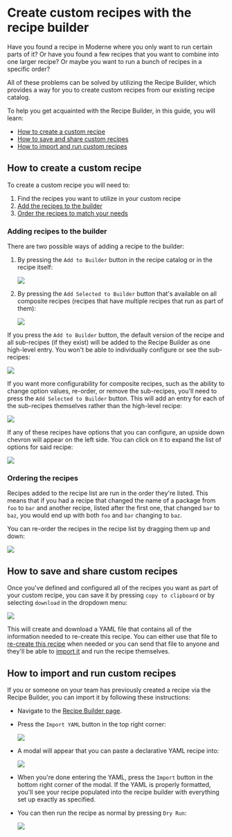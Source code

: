# Create custom recipes with the recipe builder

Have you found a recipe in Moderne where you only want to run certain parts of it? Or have you found a few recipes that you want to combine into one larger recipe? Or maybe you want to run a bunch of recipes in a specific order?

All of these problems can be solved by utilizing the Recipe Builder, which provides a way for you to create custom recipes from our existing recipe catalog.

To help you get acquainted with the Recipe Builder, in this guide, you will learn:

* [How to create a custom recipe](recipe-builder.md#how-to-create-a-custom-recipe)
* [How to save and share custom recipes](recipe-builder.md#how-to-save-and-share-custom-recipes)
* [How to import and run custom recipes](recipe-builder.md#how-to-import-and-run-custom-recipes)

## How to create a custom recipe

To create a custom recipe you will need to:

1. Find the recipes you want to utilize in your custom recipe
2. [Add the recipes to the builder](recipe-builder.md#adding-recipes-to-the-builder)
3. [Order the recipes to match your needs](recipe-builder.md#ordering-the-recipes)

### Adding recipes to the builder

There are two possible ways of adding a recipe to the builder:

1.  By pressing the `Add to Builder` button in the recipe catalog or in the recipe itself:

    ![](../../../.gitbook/assets/recipe-catalog-builder.png)

2.  By pressing the `Add Selected to Builder` button that's available on all composite recipes (recipes that have multiple recipes that run as part of them):

    ![](../../../.gitbook/assets/add-selected-recipe.png)

If you press the `Add to Builder` button, the default version of the recipe and all sub-recipes (if they exist) will be added to the Recipe Builder as one high-level entry. You won't be able to individually configure or see the sub-recipes:

![](../../../.gitbook/assets/single-recipe.png)

If you want more configurability for composite recipes, such as the ability to change option values, re-order, or remove the sub-recipes, you'll need to press the `Add Selected to Builder` button. This will add an entry for each of the sub-recipes themselves rather than the high-level recipe:

![](../../../.gitbook/assets/multi-recipe.png)

If any of these recipes have options that you can configure, an upside down chevron will appear on the left side. You can click on it to expand the list of options for said recipe:

![](../../../.gitbook/assets/expand-recipe.gif)

### Ordering the recipes

Recipes added to the recipe list are run in the order they're listed. This means that if you had a recipe that changed the name of a package from `foo` to `bar` and another recipe, listed after the first one, that changed `bar` to `baz`, you would end up with both `foo` and `bar` changing to `baz`.

You can re-order the recipes in the recipe list by dragging them up and down:

![](../../../.gitbook/assets/recipe-reorder.gif)

## How to save and share custom recipes

Once you've defined and configured all of the recipes you want as part of your custom recipe, you can save it by pressing `copy to clipboard` or by selecting `download` in the dropdown menu:

![](../../../.gitbook/assets/recipe-download.png)

This will create and download a YAML file that contains all of the information needed to re-create this recipe. You can either use that file to [re-create this recipe](recipe-builder.md#how-to-import-and-run-custom-recipes) when needed or you can send that file to anyone and they'll be able to [import it](recipe-builder.md#how-to-import-and-run-custom-recipes) and run the recipe themselves.

## How to import and run custom recipes

If you or someone on your team has previously created a recipe via the Recipe Builder, you can import it by following these instructions:

* Navigate to the [Recipe Builder page](https://app.moderne.io/recipes/builder).
*   Press the `Import YAML` button in the top right corner:

    ![](../../../.gitbook/assets/import-yaml.png)

*   A modal will appear that you can paste a declarative YAML recipe into:

    ![](../../../.gitbook/assets/declarative-yaml.png)

* When you're done entering the YAML, press the `Import` button in the bottom right corner of the modal. If the YAML is properly formatted, you'll see your recipe populated into the recipe builder with everything set up exactly as specified.

*   You can then run the recipe as normal by pressing `Dry Run`:

    ![](../../../.gitbook/assets/imported-recipe-run.png)
